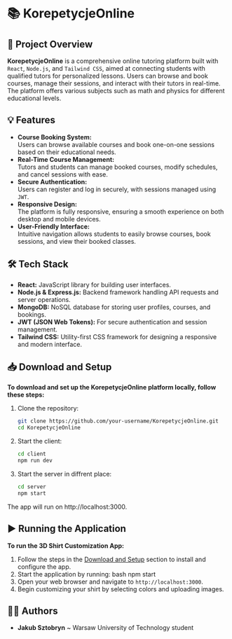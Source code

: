 # 📚 KorepetycjeOnline

## 📝 Project Overview
**KorepetycjeOnline** is a comprehensive online tutoring platform built with `React`, `Node.js`, and `Tailwind CSS`, aimed at connecting students with qualified tutors for personalized lessons. Users can browse and book courses, manage their sessions, and interact with their tutors in real-time. The platform offers various subjects such as math and physics for different educational levels.

## 💡 Features
- **Course Booking System:**  
  Users can browse available courses and book one-on-one sessions based on their educational needs.
- **Real-Time Course Management:**  
  Tutors and students can manage booked courses, modify schedules, and cancel sessions with ease.
- **Secure Authentication:**  
  Users can register and log in securely, with sessions managed using `JWT`.
- **Responsive Design:**  
  The platform is fully responsive, ensuring a smooth experience on both desktop and mobile devices.
- **User-Friendly Interface:**  
  Intuitive navigation allows students to easily browse courses, book sessions, and view their booked classes.

## 🛠️ Tech Stack
- **React:** JavaScript library for building user interfaces.
- **Node.js & Express.js:** Backend framework handling API requests and server operations.
- **MongoDB:** NoSQL database for storing user profiles, courses, and bookings.
- **JWT (JSON Web Tokens):** For secure authentication and session management.
- **Tailwind CSS:** Utility-first CSS framework for designing a responsive and modern interface.

## 📥 Download and Setup
**To download and set up the KorepetycjeOnline platform locally, follow these steps:**

1. Clone the repository:
   ```bash
   git clone https://github.com/your-username/KorepetycjeOnline.git
   cd KorepetycjeOnline
2. Start the client:
    ```bash
    cd client
    npm run dev
3. Start the server in diffrent place:
    ```bash
    cd server
    npm start
The app will run on http://localhost:3000.

## ▶️ Running the Application
**To run the 3D Shirt Customization App:** 
1. Follow the steps in the [Download and Setup](#-download-and-setup) section to install and configure the app. 
2. Start the application by running:
bash npm start 
3. Open your web browser and navigate to `http://localhost:3000`. 
4. Begin customizing your shirt by selecting colors and uploading images.

## 🙋‍♂️ Authors
- **Jakub Sztobryn** ~ Warsaw University of Technology student
    